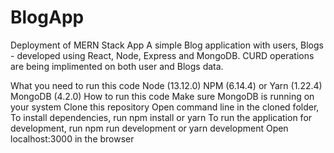 # BlogApp
Deployment of MERN Stack App
A simple Blog application with users, Blogs - developed using React, Node, Express and MongoDB. CURD operations are being implimented on both user and Blogs data.

What you need to run this code
Node (13.12.0)
NPM (6.14.4) or Yarn (1.22.4)
MongoDB (4.2.0)
How to run this code
Make sure MongoDB is running on your system
Clone this repository
Open command line in the cloned folder,
To install dependencies, run  npm install  or yarn
To run the application for development, run  npm run development  or yarn development
Open localhost:3000 in the browser
